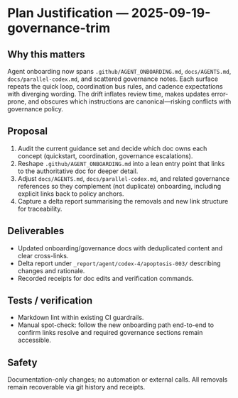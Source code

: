 # Plan Justification — 2025-09-19-governance-trim

## Why this matters
Agent onboarding now spans `.github/AGENT_ONBOARDING.md`, `docs/AGENTS.md`, `docs/parallel-codex.md`, and scattered governance notes. Each surface repeats the quick loop, coordination bus rules, and cadence expectations with diverging wording. The drift inflates review time, makes updates error-prone, and obscures which instructions are canonical—risking conflicts with governance policy.

## Proposal
1. Audit the current guidance set and decide which doc owns each concept (quickstart, coordination, governance escalations).
2. Reshape `.github/AGENT_ONBOARDING.md` into a lean entry point that links to the authoritative doc for deeper detail.
3. Adjust `docs/AGENTS.md`, `docs/parallel-codex.md`, and related governance references so they complement (not duplicate) onboarding, including explicit links back to policy anchors.
4. Capture a delta report summarising the removals and new link structure for traceability.

## Deliverables
- Updated onboarding/governance docs with deduplicated content and clear cross-links.
- Delta report under `_report/agent/codex-4/apoptosis-003/` describing changes and rationale.
- Recorded receipts for doc edits and verification commands.

## Tests / verification
- Markdown lint within existing CI guardrails.
- Manual spot-check: follow the new onboarding path end-to-end to confirm links resolve and required governance sections remain accessible.

## Safety
Documentation-only changes; no automation or external calls. All removals remain recoverable via git history and receipts.
